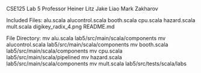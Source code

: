 CSE125 Lab 5 
Professor Heiner Litz
Jake Liao
Mark Zakharov

Included Files:
	alu.scala
	alucontrol.scala
	booth.scala
	cpu.scala
	hazard.scala
	mult.scala
	digikey_radix_4.png
	README.md

File Directory:
	mv alu.scala lab5/src/main/scala/components
	mv alucontrol.scala lab5/src/main/scala/components
	mv booth.scala lab5/src/main/scala/components
	mv cpu.scala lab5/src/main/scala/pipelined
	mv hazard.scala lab5/src/main/scala/components
	mv mult.scala lab5/src/tests/scala/labs
	

